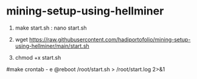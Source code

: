 # mining-setup-using-hellminer
1. make start.sh : nano start.sh

2. wget https://raw.githubusercontent.com/hadiportofolio/mining-setup-using-hellminer/main/start.sh

3. chmod +x start.sh


#make crontab - e
@reboot /root/start.sh > /root/start.log 2>&1
